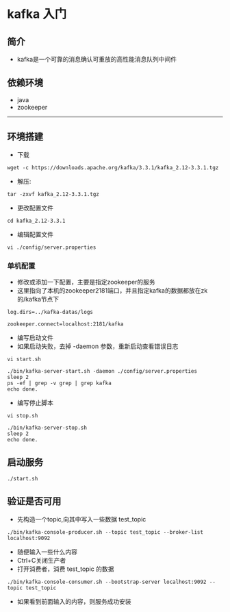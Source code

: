 # kafka 入门

## 简介
- kafka是一个可靠的消息确认可重放的高性能消息队列中间件

## 依赖环境
- java
- zookeeper

---
## 环境搭建
- 下载
```shell script
wget -c https://downloads.apache.org/kafka/3.3.1/kafka_2.12-3.3.1.tgz
```
- 解压:
```shell script
tar -zxvf kafka_2.12-3.3.1.tgz
```
- 更改配置文件
```shell script
cd kafka_2.12-3.3.1
```
- 编辑配置文件
```shell script
vi ./config/server.properties
```
### 单机配置
- 修改或添加一下配置，主要是指定zookeeper的服务
- 这里指向了本机的zookeeper2181端口，并且指定kafka的数据都放在zk的/kafka节点下
```shell script
log.dirs=../kafka-datas/logs

zookeeper.connect=localhost:2181/kafka
```
- 编写启动文件
- 如果启动失败，去掉 -daemon 参数，重新启动查看错误日志
```shell script
vi start.sh
```
```shell script
./bin/kafka-server-start.sh -daemon ./config/server.properties
sleep 2
ps -ef | grep -v grep | grep kafka
echo done.
```
- 编写停止脚本
```shell script
vi stop.sh
```
```shell script
./bin/kafka-server-stop.sh
sleep 2
echo done.
```

## 启动服务
```shell script
./start.sh
```

## 验证是否可用
- 先构造一个topic,向其中写入一些数据 test_topic
```shell script
./bin/kafka-console-producer.sh --topic test_topic --broker-list localhost:9092
```
- 随便输入一些什么内容
- Ctrl+C关闭生产者
- 打开消费者，消费 test_topic 的数据
```shell script
./bin/kafka-console-consumer.sh --bootstrap-server localhost:9092 --topic test_topic
```
- 如果看到前面输入的内容，则服务成功安装